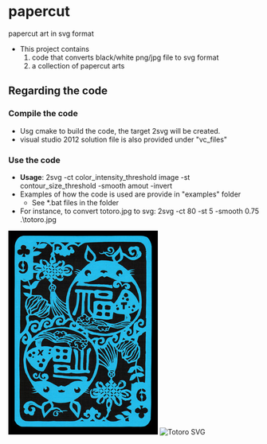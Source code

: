 
# papercut
papercut art in svg format


* This project contains 
  1. code that converts black/white png/jpg file to svg format 
  2. a collection of papercut arts

## Regarding the code

### Compile the code
* Usg cmake to build the code, the target 2svg will be created.
* visual studio 2012 solution file is also provided under "vc_files"

### Use the code
* **Usage**: 2svg -ct color_intensity_threshold image -st contour_size_threshold -smooth amout -invert
* Examples of how the code is used are provide in "examples" folder
  * See *.bat files in the folder
* For instance, to convert totoro.jpg to svg: 2svg -ct 80 -st 5 -smooth 0.75 .\totoro.jpg

![Totoro](/tosvg/examples/totoro.jpg) ![Totoro SVG](https://cdn.rawgit.com/jmlien/papercut/175b1e58/tosvg/examples/totoro.svg)
